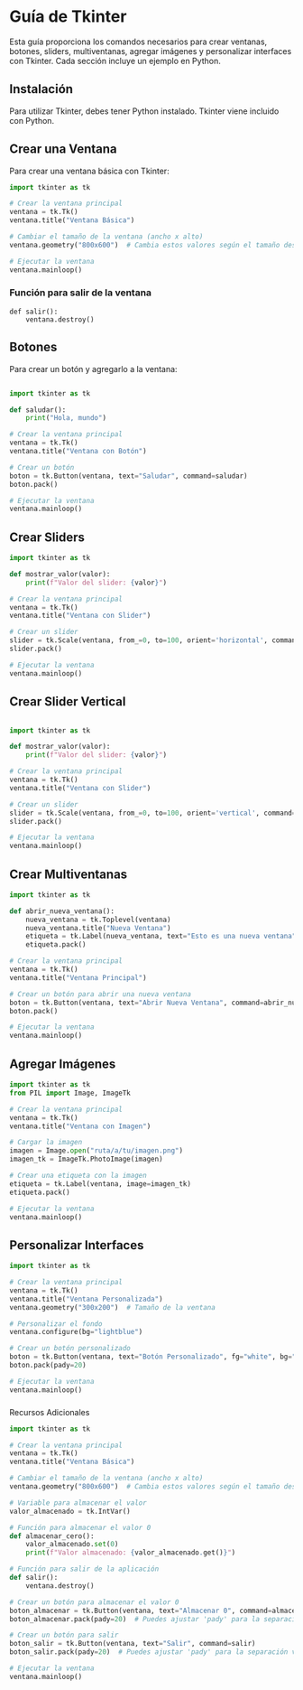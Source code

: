 # Guía de Tkinter

Esta guía proporciona los comandos necesarios para crear ventanas, botones, sliders, multiventanas, agregar imágenes y personalizar interfaces con Tkinter. Cada sección incluye un ejemplo en Python.

## Instalación

Para utilizar Tkinter, debes tener Python instalado. Tkinter viene incluido con Python.

## Crear una Ventana

Para crear una ventana básica con Tkinter:

```python
import tkinter as tk

# Crear la ventana principal
ventana = tk.Tk()
ventana.title("Ventana Básica")

# Cambiar el tamaño de la ventana (ancho x alto)
ventana.geometry("800x600")  # Cambia estos valores según el tamaño deseado

# Ejecutar la ventana
ventana.mainloop()
```

### Función para salir de la ventana
```
def salir():
    ventana.destroy()
```

## Botones
Para crear un botón y agregarlo a la ventana:


```python

import tkinter as tk

def saludar():
    print("Hola, mundo")

# Crear la ventana principal
ventana = tk.Tk()
ventana.title("Ventana con Botón")

# Crear un botón
boton = tk.Button(ventana, text="Saludar", command=saludar)
boton.pack()

# Ejecutar la ventana
ventana.mainloop()

```
## Crear Sliders

```python
import tkinter as tk

def mostrar_valor(valor):
    print(f"Valor del slider: {valor}")

# Crear la ventana principal
ventana = tk.Tk()
ventana.title("Ventana con Slider")

# Crear un slider
slider = tk.Scale(ventana, from_=0, to=100, orient='horizontal', command=mostrar_valor)
slider.pack()

# Ejecutar la ventana
ventana.mainloop()

```
## Crear Slider Vertical

```python

import tkinter as tk

def mostrar_valor(valor):
    print(f"Valor del slider: {valor}")

# Crear la ventana principal
ventana = tk.Tk()
ventana.title("Ventana con Slider")

# Crear un slider
slider = tk.Scale(ventana, from_=0, to=100, orient='vertical', command=mostrar_valor)
slider.pack()

# Ejecutar la ventana
ventana.mainloop()
```
## Crear Multiventanas
```python
import tkinter as tk

def abrir_nueva_ventana():
    nueva_ventana = tk.Toplevel(ventana)
    nueva_ventana.title("Nueva Ventana")
    etiqueta = tk.Label(nueva_ventana, text="Esto es una nueva ventana")
    etiqueta.pack()

# Crear la ventana principal
ventana = tk.Tk()
ventana.title("Ventana Principal")

# Crear un botón para abrir una nueva ventana
boton = tk.Button(ventana, text="Abrir Nueva Ventana", command=abrir_nueva_ventana)
boton.pack()

# Ejecutar la ventana
ventana.mainloop()

```

## Agregar Imágenes
```python
import tkinter as tk
from PIL import Image, ImageTk

# Crear la ventana principal
ventana = tk.Tk()
ventana.title("Ventana con Imagen")

# Cargar la imagen
imagen = Image.open("ruta/a/tu/imagen.png")
imagen_tk = ImageTk.PhotoImage(imagen)

# Crear una etiqueta con la imagen
etiqueta = tk.Label(ventana, image=imagen_tk)
etiqueta.pack()

# Ejecutar la ventana
ventana.mainloop()
```
## Personalizar Interfaces
```python
import tkinter as tk

# Crear la ventana principal
ventana = tk.Tk()
ventana.title("Ventana Personalizada")
ventana.geometry("300x200")  # Tamaño de la ventana

# Personalizar el fondo
ventana.configure(bg="lightblue")

# Crear un botón personalizado
boton = tk.Button(ventana, text="Botón Personalizado", fg="white", bg="blue", font=("Arial", 14))
boton.pack(pady=20)

# Ejecutar la ventana
ventana.mainloop()

```
###
Recursos Adicionales

```python
import tkinter as tk

# Crear la ventana principal
ventana = tk.Tk()
ventana.title("Ventana Básica")

# Cambiar el tamaño de la ventana (ancho x alto)
ventana.geometry("800x600")  # Cambia estos valores según el tamaño deseado

# Variable para almacenar el valor
valor_almacenado = tk.IntVar()

# Función para almacenar el valor 0
def almacenar_cero():
    valor_almacenado.set(0)
    print(f"Valor almacenado: {valor_almacenado.get()}")

# Función para salir de la aplicación
def salir():
    ventana.destroy()

# Crear un botón para almacenar el valor 0
boton_almacenar = tk.Button(ventana, text="Almacenar 0", command=almacenar_cero)
boton_almacenar.pack(pady=20)  # Puedes ajustar 'pady' para la separación vertical

# Crear un botón para salir
boton_salir = tk.Button(ventana, text="Salir", command=salir)
boton_salir.pack(pady=20)  # Puedes ajustar 'pady' para la separación vertical

# Ejecutar la ventana
ventana.mainloop()
```